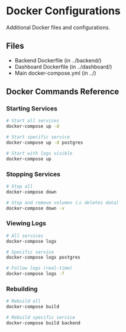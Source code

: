 # Docker Configurations

Additional Docker files and configurations.

## Files
- Backend Dockerfile (in ../backend/)
- Dashboard Dockerfile (in ../dashboard/)
- Main docker-compose.yml (in ../)

## Docker Commands Reference

### Starting Services
```bash
# Start all services
docker-compose up -d

# Start specific service
docker-compose up -d postgres

# Start with logs visible
docker-compose up
```

### Stopping Services
```bash
# Stop all
docker-compose down

# Stop and remove volumes (⚠️ deletes data)
docker-compose down -v
```

### Viewing Logs
```bash
# All services
docker-compose logs

# Specific service
docker-compose logs postgres

# Follow logs (real-time)
docker-compose logs -f
```

### Rebuilding
```bash
# Rebuild all
docker-compose build

# Rebuild specific service
docker-compose build backend
```
